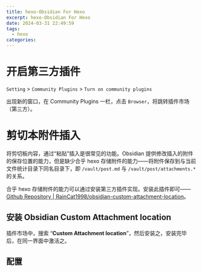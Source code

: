 ```yaml
---
title: hexo-Obsidian For Hexo
excerpt: hexo-Obsidian For Hexo
date: 2024-03-31 22:49:59
tags:
  - hexo
categories:
---
```

# 开启第三方插件

`Setting` > `Community Plugins` > `Turn on community plugins` 

出现新的窗口，在 Community Plugins 一栏，点击 `Browser`，将跳转插件市场（第三方）。

# 剪切本附件插入

将剪切板内容，通过“粘贴”插入是很常见的功能。Obsidian 提供修改插入的附件的保存位置的能力，但是缺少合乎 hexo 存储附件的能力——将附件保存到与当前文件统计目录下同名目录下，即 `/vault/post.md` 与 `/vault/post/attachments.*` 的关系。

合乎 hexo 存储附件的能力可以通过安装第三方插件实现。安装此插件即可——[Github Repository | RainCat1998/obsidian-custom-attachment-location](https://github.com/RainCat1998/obsidian-custom-attachment-location)。

## 安装 Obsidian Custom Attachment location

插件市场中，搜索 “**Custom Attachment location**”，然后安装之，安装完毕后，在同一界面中激活之。

## 配置

